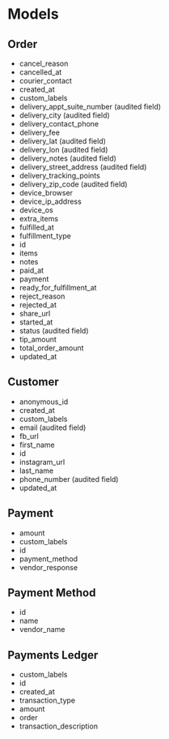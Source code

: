 # Models

## Order

- cancel_reason
- cancelled_at
- courier_contact
- created_at
- custom_labels
- delivery_appt_suite_number (audited field)
- delivery_city (audited field)
- delivery_contact_phone
- delivery_fee
- delivery_lat (audited field)
- delivery_lon (audited field)
- delivery_notes (audited field)
- delivery_street_address (audited field)
- delivery_tracking_points
- delivery_zip_code (audited field)
- device_browser
- device_ip_address
- device_os
- extra_items
- fulfilled_at
- fulfillment_type
- id
- items
- notes
- paid_at
- payment
- ready_for_fulfillment_at
- reject_reason
- rejected_at
- share_url
- started_at
- status (audited field)
- tip_amount
- total_order_amount
- updated_at

## Customer

- anonymous_id
- created_at
- custom_labels
- email (audited field)
- fb_url
- first_name
- id
- instagram_url
- last_name
- phone_number (audited field)
- updated_at

## Payment

- amount
- custom_labels
- id
- payment_method
- vendor_response

## Payment Method

- id
- name
- vendor_name

## Payments Ledger

- custom_labels
- id
- created_at
- transaction_type
- amount
- order
- transaction_description
